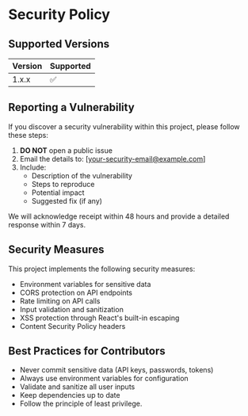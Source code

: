 # Security Policy

## Supported Versions

| Version | Supported          |
| ------- | ------------------ |
| 1.x.x   | :white_check_mark: |

## Reporting a Vulnerability

If you discover a security vulnerability within this project, please follow these steps:

1. **DO NOT** open a public issue
2. Email the details to: [your-security-email@example.com]
3. Include:
   - Description of the vulnerability
   - Steps to reproduce
   - Potential impact
   - Suggested fix (if any)

We will acknowledge receipt within 48 hours and provide a detailed response within 7 days.

## Security Measures

This project implements the following security measures:

- Environment variables for sensitive data
- CORS protection on API endpoints
- Rate limiting on API calls
- Input validation and sanitization
- XSS protection through React's built-in escaping
- Content Security Policy headers

## Best Practices for Contributors

- Never commit sensitive data (API keys, passwords, tokens)
- Always use environment variables for configuration
- Validate and sanitize all user inputs
- Keep dependencies up to date
- Follow the principle of least privilege.
